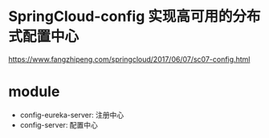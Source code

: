 # SpringCloud-config 实现高可用的分布式配置中心

https://www.fangzhipeng.com/springcloud/2017/06/07/sc07-config.html

# module

- config-eureka-server: 注册中心
- config-server: 配置中心

